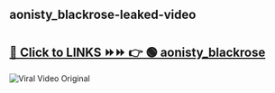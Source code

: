 
 ## aonisty_blackrose-leaked-video 

# <h2><a href="https://clipsfans.com/aonisty_blackrose&ref=git">🔗 Click to LINKS ⏩⏩ 👉 🟢 aonisty_blackrose </a></h2>

<a href="https://clipsfans.com/aonisty_blackrose&ref=git" rel="nofollow" data-target="animated-image.originalLink"><img src="https://i.ibb.co.com/xMMVF88/686577567.gif" alt="Viral Video Original" style="max-width: 100%; display: inline-block;" data-target="animated-image.originalImage"></a>
